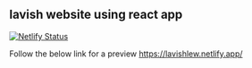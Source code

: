 ## lavish website using react app

[![Netlify Status](https://api.netlify.com/api/v1/badges/674203b8-598f-42dc-a443-20321345d31e/deploy-status)](https://app.netlify.com/sites/lavishlew/deploys)

Follow the below link for a preview
https://lavishlew.netlify.app/
